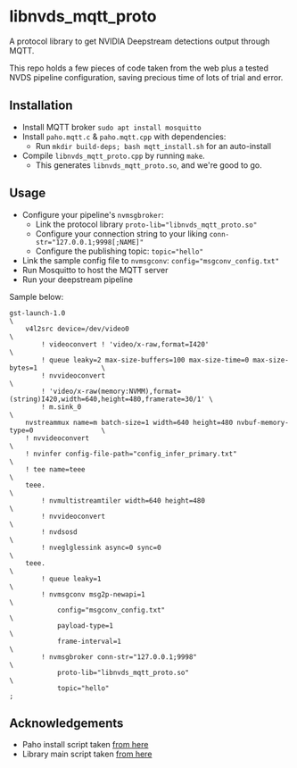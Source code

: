 # libnvds_mqtt_proto

A protocol library to get NVIDIA Deepstream detections output through MQTT.

This repo holds a few pieces of code taken from the web plus a tested NVDS pipeline configuration, saving precious time of lots of trial and error.

## Installation

- Install MQTT broker `sudo apt install mosquitto`
- Install `paho.mqtt.c` & `paho.mqtt.cpp` with dependencies:
    - Run `mkdir build-deps; bash mqtt_install.sh` for an auto-install
- Compile `libnvds_mqtt_proto.cpp` by running `make`.
    - This generates `libnvds_mqtt_proto.so`, and we're good to go.


## Usage

- Configure your pipeline's `nvmsgbroker`:
    - Link the protocol library `proto-lib="libnvds_mqtt_proto.so"`
    - Configure your connection string to your liking `conn-str="127.0.0.1;9998[;NAME]"`
    - Configure the publishing topic: `topic="hello"`
- Link the sample config file to `nvmsgconv`: `config="msgconv_config.txt"`
- Run Mosquitto to host the MQTT server
- Run your deepstream pipeline

Sample below:

```
gst-launch-1.0                                                                               \
    v4l2src device=/dev/video0                                                               \
        ! videoconvert ! 'video/x-raw,format=I420'                                           \
        ! queue leaky=2 max-size-buffers=100 max-size-time=0 max-size-bytes=1                \
        ! nvvideoconvert                                                                     \
        ! 'video/x-raw(memory:NVMM),format=(string)I420,width=640,height=480,framerate=30/1' \
        ! m.sink_0                                                                           \
    nvstreammux name=m batch-size=1 width=640 height=480 nvbuf-memory-type=0                 \
    ! nvvideoconvert                                                                         \
    ! nvinfer config-file-path="config_infer_primary.txt"                                    \
    ! tee name=teee                                                                          \
    teee.                                                                                    \
        ! nvmultistreamtiler width=640 height=480                                            \
        ! nvvideoconvert                                                                     \
        ! nvdsosd                                                                            \
        ! nveglglessink async=0 sync=0                                                       \
    teee.                                                                                    \
        ! queue leaky=1                                                                      \
        ! nvmsgconv msg2p-newapi=1                                                           \
            config="msgconv_config.txt"                                                      \
            payload-type=1                                                                   \
            frame-interval=1                                                                 \
        ! nvmsgbroker conn-str="127.0.0.1;9998"                                              \
            proto-lib="libnvds_mqtt_proto.so"                                                \
            topic="hello"                                                                    ;
```

## Acknowledgements

- Paho install script taken [from here](https://github.com/eclipse/paho.mqtt.cpp/issues/136)
- Library main script taken [from here](https://forums.developer.nvidia.com/t/customize-gst-nvmsgbroker-adaptor-for-mqtt-using-paho-mqtt-c/163694)
